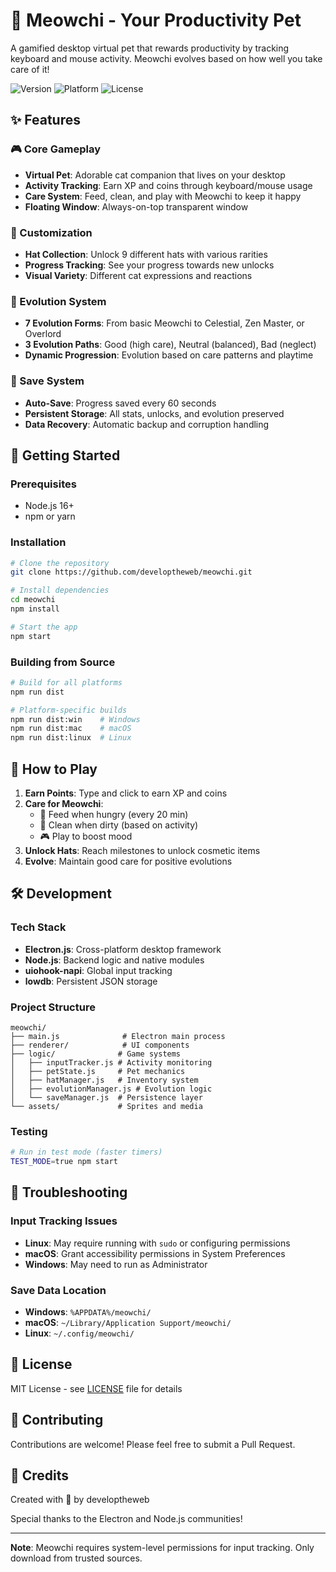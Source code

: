 # 🐾 Meowchi - Your Productivity Pet

A gamified desktop virtual pet that rewards productivity by tracking keyboard and mouse activity. Meowchi evolves based on how well you take care of it!

![Version](https://img.shields.io/badge/version-0.1.0-blue.svg)
![Platform](https://img.shields.io/badge/platform-Windows%20%7C%20macOS%20%7C%20Linux-lightgrey.svg)
![License](https://img.shields.io/badge/license-MIT-green.svg)

## ✨ Features

### 🎮 Core Gameplay
- **Virtual Pet**: Adorable cat companion that lives on your desktop
- **Activity Tracking**: Earn XP and coins through keyboard/mouse usage
- **Care System**: Feed, clean, and play with Meowchi to keep it happy
- **Floating Window**: Always-on-top transparent window

### 🎩 Customization
- **Hat Collection**: Unlock 9 different hats with various rarities
- **Progress Tracking**: See your progress towards new unlocks
- **Visual Variety**: Different cat expressions and reactions

### 🦋 Evolution System
- **7 Evolution Forms**: From basic Meowchi to Celestial, Zen Master, or Overlord
- **3 Evolution Paths**: Good (high care), Neutral (balanced), Bad (neglect)
- **Dynamic Progression**: Evolution based on care patterns and playtime

### 💾 Save System
- **Auto-Save**: Progress saved every 60 seconds
- **Persistent Storage**: All stats, unlocks, and evolution preserved
- **Data Recovery**: Automatic backup and corruption handling

## 🚀 Getting Started

### Prerequisites
- Node.js 16+ 
- npm or yarn

### Installation
```bash
# Clone the repository
git clone https://github.com/developtheweb/meowchi.git

# Install dependencies
cd meowchi
npm install

# Start the app
npm start
```

### Building from Source
```bash
# Build for all platforms
npm run dist

# Platform-specific builds
npm run dist:win    # Windows
npm run dist:mac    # macOS  
npm run dist:linux  # Linux
```

## 🎯 How to Play

1. **Earn Points**: Type and click to earn XP and coins
2. **Care for Meowchi**: 
   - 🍔 Feed when hungry (every 20 min)
   - 🧼 Clean when dirty (based on activity)
   - 🎮 Play to boost mood
3. **Unlock Hats**: Reach milestones to unlock cosmetic items
4. **Evolve**: Maintain good care for positive evolutions

## 🛠️ Development

### Tech Stack
- **Electron.js**: Cross-platform desktop framework
- **Node.js**: Backend logic and native modules
- **uiohook-napi**: Global input tracking
- **lowdb**: Persistent JSON storage

### Project Structure
```
meowchi/
├── main.js              # Electron main process
├── renderer/            # UI components
├── logic/              # Game systems
│   ├── inputTracker.js # Activity monitoring
│   ├── petState.js     # Pet mechanics
│   ├── hatManager.js   # Inventory system
│   ├── evolutionManager.js # Evolution logic
│   └── saveManager.js  # Persistence layer
└── assets/             # Sprites and media
```

### Testing
```bash
# Run in test mode (faster timers)
TEST_MODE=true npm start
```

## 🔧 Troubleshooting

### Input Tracking Issues
- **Linux**: May require running with `sudo` or configuring permissions
- **macOS**: Grant accessibility permissions in System Preferences
- **Windows**: May need to run as Administrator

### Save Data Location
- **Windows**: `%APPDATA%/meowchi/`
- **macOS**: `~/Library/Application Support/meowchi/`
- **Linux**: `~/.config/meowchi/`

## 📝 License

MIT License - see [LICENSE](LICENSE) file for details

## 🤝 Contributing

Contributions are welcome! Please feel free to submit a Pull Request.

## 🙏 Credits

Created with 💖 by developtheweb

Special thanks to the Electron and Node.js communities!

---

**Note**: Meowchi requires system-level permissions for input tracking. Only download from trusted sources.